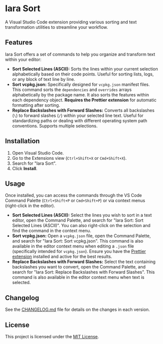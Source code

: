 # Iara Sort

A Visual Studio Code extension providing various sorting and text transformation
utilities to streamline your workflow.

## Features

Iara Sort offers a set of commands to help you organize and transform text
within your editor:

- **Sort Selected Lines (ASCII):** Sorts the lines within your current selection
  alphabetically based on their code points. Useful for sorting lists, logs, or
  any block of text line by line.
- **Sort vcpkg.json:** Specifically designed for `vcpkg.json` manifest files.
  This command sorts the `dependencies` and `overrides` arrays alphabetically by
  the package name. It also sorts the features within each dependency object.
  **Requires the Prettier extension** for automatic formatting after sorting.
- **Replace Backslashes with Forward Slashes:** Converts all backslashes (`\`)
  to forward slashes (`/`) within your selected line text. Useful for
  standardizing paths or dealing with different operating system path
  conventions. Supports multiple selections.

## Installation

1.  Open Visual Studio Code.
2.  Go to the Extensions view (`Ctrl+Shift+X` or `Cmd+Shift+X`).
3.  Search for "Iara Sort".
4.  Click **Install**.

## Usage

Once installed, you can access the commands through the VS Code Command Palette
(`Ctrl+Shift+P` or `Cmd+Shift+P`) or via context menus (right-click in the
editor).

- **Sort Selected Lines (ASCII):** Select the lines you wish to sort in a text
  editor, open the Command Palette, and search for "Iara Sort: Sort Selected
  Lines (ASCII)". You can also right-click on the selection and find the command
  in the context menu.
- **Sort vcpkg.json:** Open a `vcpkg.json` file, open the Command Palette, and
  search for "Iara Sort: Sort vcpkg.json". This command is also available in the
  editor context menu when editing a `.json` file (specifically intended for
  `vcpkg.json`). Ensure you have the [Prettier
  extension](https://marketplace.visualstudio.com/items?itemName=esbenp.prettier-vscode)
  installed and active for the best results.
- **Replace Backslashes with Forward Slashes:** Select the text containing
  backslashes you want to convert, open the Command Palette, and search for
  "Iara Sort: Replace Backslashes with Forward Slashes". This command is also
  available in the editor context menu when text is selected.

## Changelog

See the [CHANGELOG.md](CHANGELOG.md) file for details on the changes in each
version.

## License

This project is licensed under the [MIT License](LICENSE.txt).
